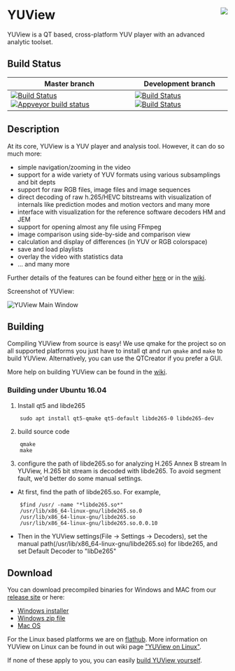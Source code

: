 # YUView <img align="right" src="https://raw.githubusercontent.com/IENT/YUView/master/images/IENT-YUView-256.png">

YUView is a QT based, cross-platform YUV player with an advanced analytic toolset. 

## Build Status

Master branch | Development branch
------------ | -------------
[![Build Status](https://travis-ci.org/IENT/YUView.svg?branch=master)](https://travis-ci.org/IENT/YUView) [![Appveyor build status](https://ci.appveyor.com/api/projects/status/s87bwbu95cat9di0?branch=master&svg=true)](https://ci.appveyor.com/project/aachenmax/yuview/branch/master) | [![Build Status](https://travis-ci.org/IENT/YUView.svg?branch=development)](https://travis-ci.org/IENT/YUView) [![Build Status](https://ci.appveyor.com/api/projects/status/s87bwbu95cat9di0?branch=development&svg=true)](https://ci.appveyor.com/project/aachenmax/yuview/branch/development)

## Description

At its core, YUView is a YUV player and analysis tool. However, it can do so much more:
* simple navigation/zooming in the video
* support for a wide variety of YUV formats using various subsamplings and bit depts
* support for raw RGB files, image files and image sequences
* direct decoding of raw h.265/HEVC bitstreams with visualization of internals like prediction modes and motion vectors and many more
* interface with visualization for the reference software decoders HM and JEM
* support for opening almost any file using FFmpeg
* image comparison using side-by-side and comparison view
* calculation and display of differences (in YUV or RGB colorspace)
* save and load playlists
* overlay the video with statistics data
* ... and many more

Further details of the features can be found either [here](http://ient.github.io/YUView) or 
in the [wiki](https://github.com/IENT/YUView/wiki).

Screenshot of YUView:

![YUView Main Window](https://raw.githubusercontent.com/IENT/YUView/gh-pages/images/Overview.png)

## Building

Compiling YUView from source is easy! We use qmake for the project so on all supported platforms you just have to install qt and run `qmake` and `make` to build YUView. Alternatively, you can use the QTCreator if you prefer a GUI.

 More help on building YUView can be found in the [wiki](https://github.com/IENT/YUView/wiki/Compile-YUView).

### Building under Ubuntu 16.04
1. Install qt5 and libde265

```
    sudo apt install qt5-qmake qt5-default libde265-0 libde265-dev
```

2. build source code


```
    qmake
    make
```

3. configure the path of libde265.so for analyzing H.265 Annex B stream
In YUView, H.265 bit stream is decoded with libde265.
To avoid segment fault, we'd better do some manual settings.

 * At first, find the path of libde265.so. For example,

```
    $find /usr/ -name "*libde265.so*"
    /usr/lib/x86_64-linux-gnu/libde265.so.0
    /usr/lib/x86_64-linux-gnu/libde265.so
    /usr/lib/x86_64-linux-gnu/libde265.so.0.0.10
```


 * Then in the YUView settings(File -> Settings -> Decoders), set the manual path(/usr/lib/x86_64-linux-gnu/libde265.so) for libde265, and set Default Decoder to "libDe265"


## Download

You can download precompiled binaries for Windows and MAC from our [release site](https://github.com/IENT/YUView/releases) or here:

 - [Windows installer](https://github.com/IENT/YUViewReleases/blob/master/win/installers/YUViewSetup.msi?raw=true)
 - [Windows zip file](https://github.com/IENT/YUViewReleases/blob/master/win/installers/YUView-Win.zip?raw=true)
 - [Mac OS](https://github.com/IENT/YUViewReleases/blob/master/mac/YUView-MacOs.zip?raw=true)

For the Linux based platforms we are on [flathub](https://flathub.org/apps/details/de.rwth_aachen.ient.YUView). More information on YUView on Linux can be found in out wiki page ["YUView on Linux"](https://github.com/IENT/YUView/wiki/YUView-on-Linux). 

If none of these apply to you, you can easily [build YUView yourself](https://github.com/IENT/YUView/wiki/Compile-YUView).

